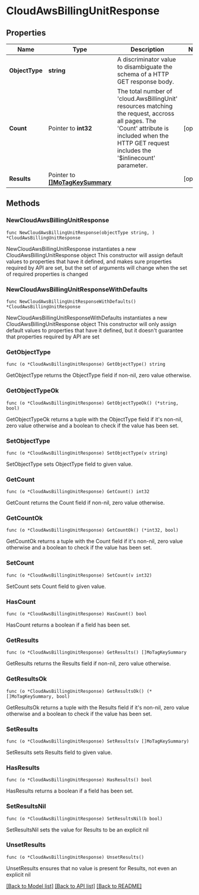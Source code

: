 # CloudAwsBillingUnitResponse

## Properties

Name | Type | Description | Notes
------------ | ------------- | ------------- | -------------
**ObjectType** | **string** | A discriminator value to disambiguate the schema of a HTTP GET response body. | 
**Count** | Pointer to **int32** | The total number of &#39;cloud.AwsBillingUnit&#39; resources matching the request, accross all pages. The &#39;Count&#39; attribute is included when the HTTP GET request includes the &#39;$inlinecount&#39; parameter. | [optional] 
**Results** | Pointer to [**[]MoTagKeySummary**](MoTagKeySummary.md) |  | [optional] 

## Methods

### NewCloudAwsBillingUnitResponse

`func NewCloudAwsBillingUnitResponse(objectType string, ) *CloudAwsBillingUnitResponse`

NewCloudAwsBillingUnitResponse instantiates a new CloudAwsBillingUnitResponse object
This constructor will assign default values to properties that have it defined,
and makes sure properties required by API are set, but the set of arguments
will change when the set of required properties is changed

### NewCloudAwsBillingUnitResponseWithDefaults

`func NewCloudAwsBillingUnitResponseWithDefaults() *CloudAwsBillingUnitResponse`

NewCloudAwsBillingUnitResponseWithDefaults instantiates a new CloudAwsBillingUnitResponse object
This constructor will only assign default values to properties that have it defined,
but it doesn't guarantee that properties required by API are set

### GetObjectType

`func (o *CloudAwsBillingUnitResponse) GetObjectType() string`

GetObjectType returns the ObjectType field if non-nil, zero value otherwise.

### GetObjectTypeOk

`func (o *CloudAwsBillingUnitResponse) GetObjectTypeOk() (*string, bool)`

GetObjectTypeOk returns a tuple with the ObjectType field if it's non-nil, zero value otherwise
and a boolean to check if the value has been set.

### SetObjectType

`func (o *CloudAwsBillingUnitResponse) SetObjectType(v string)`

SetObjectType sets ObjectType field to given value.


### GetCount

`func (o *CloudAwsBillingUnitResponse) GetCount() int32`

GetCount returns the Count field if non-nil, zero value otherwise.

### GetCountOk

`func (o *CloudAwsBillingUnitResponse) GetCountOk() (*int32, bool)`

GetCountOk returns a tuple with the Count field if it's non-nil, zero value otherwise
and a boolean to check if the value has been set.

### SetCount

`func (o *CloudAwsBillingUnitResponse) SetCount(v int32)`

SetCount sets Count field to given value.

### HasCount

`func (o *CloudAwsBillingUnitResponse) HasCount() bool`

HasCount returns a boolean if a field has been set.

### GetResults

`func (o *CloudAwsBillingUnitResponse) GetResults() []MoTagKeySummary`

GetResults returns the Results field if non-nil, zero value otherwise.

### GetResultsOk

`func (o *CloudAwsBillingUnitResponse) GetResultsOk() (*[]MoTagKeySummary, bool)`

GetResultsOk returns a tuple with the Results field if it's non-nil, zero value otherwise
and a boolean to check if the value has been set.

### SetResults

`func (o *CloudAwsBillingUnitResponse) SetResults(v []MoTagKeySummary)`

SetResults sets Results field to given value.

### HasResults

`func (o *CloudAwsBillingUnitResponse) HasResults() bool`

HasResults returns a boolean if a field has been set.

### SetResultsNil

`func (o *CloudAwsBillingUnitResponse) SetResultsNil(b bool)`

 SetResultsNil sets the value for Results to be an explicit nil

### UnsetResults
`func (o *CloudAwsBillingUnitResponse) UnsetResults()`

UnsetResults ensures that no value is present for Results, not even an explicit nil

[[Back to Model list]](../README.md#documentation-for-models) [[Back to API list]](../README.md#documentation-for-api-endpoints) [[Back to README]](../README.md)


